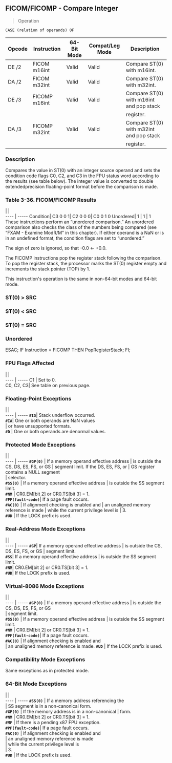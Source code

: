 ## FICOM/FICOMP - Compare Integer

> Operation

``` slim
CASE (relation of operands) OF
```

 Opcode| Instruction  | 64-Bit Mode| Compat/Leg Mode| Description                            
 ---  | --- | --- | --- | ---
 DE /2 | FICOM m16int | Valid      | Valid          | Compare ST(0) with m16int.             
 DA /2 | FICOM m32int | Valid      | Valid          | Compare ST(0) with m32int.             
 DE /3 | FICOMP m16int| Valid      | Valid          | Compare ST(0) with m16int and pop stack
       |              |            |                | register.                              
 DA /3 | FICOMP m32int| Valid      | Valid          | Compare ST(0) with m32int and pop stack
       |              |            |                | register.                              

### Description
Compares the value in ST(0) with an integer source operand and sets the condition
code flags C0, C2, and C3 in the FPU status word according to the results (see
table below). The integer value is converted to double extendedprecision floating-point
format before the comparison is made.


### Table 3-36. FICOM/FICOMP Results
   | |  
---- | -----
 Condition| C3 0 0 1| C2 0 0 0| C0 0 1 0
 Unordered| 1       | 1       | 1       
These instructions perform an “unordered comparison.” An unordered comparison
also checks the class of the numbers being compared (see “FXAM - Examine ModR/M”
in this chapter). If either operand is a NaN or is in an undefined format, the
condition flags are set to “unordered.”

The sign of zero is ignored, so that -0.0 ← +0.0.

The FICOMP instructions pop the register stack following the comparison. To
pop the register stack, the processor marks the ST(0) register empty and increments
the stack pointer (TOP) by 1.

This instruction's operation is the same in non-64-bit modes and 64-bit mode.



###   ST(0) > SRC
###   ST(0) < SRC
###   ST(0) = SRC
###   Unordered
ESAC;
IF Instruction = FICOMP
  THEN
     PopRegisterStack;
FI;

### FPU Flags Affected
   | |  
---- | -----
 C1        | Set to 0.                  
 C0, C2, C3| See table on previous page.

### Floating-Point Exceptions
   | |  
---- | -----
 **``#IS``**| Stack underflow occurred.                
 **``#IA``**| One or both operands are NaN values      
    | or have unsupported formats.             
 **``#D``** | One or both operands are denormal values.

### Protected Mode Exceptions
   | |  
---- | -----
 **``#GP(0)``**         | If a memory operand effective address
                | is outside the CS, DS, ES, FS, or GS 
                | segment limit. If the DS, ES, FS, or 
                | GS register contains a NULL segment  
                | selector.                            
 **``#SS(0)``**         | If a memory operand effective address
                | is outside the SS segment limit.     
 **``#NM``**            | CR0.EM[bit 2] or CR0.TS[bit 3] = 1.  
 **``#PF(fault-code)``**| If a page fault occurs.              
 **``#AC(0)``**         | If alignment checking is enabled and 
                | an unaligned memory reference is made
                | while the current privilege level is 
                | 3.                                   
 **``#UD``**            | If the LOCK prefix is used.          

### Real-Address Mode Exceptions
   | |  
---- | -----
 **``#GP``**| If a memory operand effective address
    | is outside the CS, DS, ES, FS, or GS 
    | segment limit.                       
 **``#SS``**| If a memory operand effective address
    | is outside the SS segment limit.     
 **``#NM``**| CR0.EM[bit 2] or CR0.TS[bit 3] = 1.  
 **``#UD``**| If the LOCK prefix is used.          

### Virtual-8086 Mode Exceptions
   | |  
---- | -----
 **``#GP(0)``**         | If a memory operand effective address 
                | is outside the CS, DS, ES, FS, or GS  
                | segment limit.                        
 **``#SS(0)``**         | If a memory operand effective address 
                | is outside the SS segment limit.      
 **``#NM``**            | CR0.EM[bit 2] or CR0.TS[bit 3] = 1.   
 **``#PF(fault-code)``**| If a page fault occurs.               
 **``#AC(0)``**         | If alignment checking is enabled and  
                | an unaligned memory reference is made.
 **``#UD``**            | If the LOCK prefix is used.           

### Compatibility Mode Exceptions
Same exceptions as in protected mode.


### 64-Bit Mode Exceptions
   | |  
---- | -----
 **``#SS(0)``**         | If a memory address referencing the        
                | SS segment is in a non-canonical form.     
 **``#GP(0)``**         | If the memory address is in a non-canonical
                | form.                                      
 **``#NM``**            | CR0.EM[bit 2] or CR0.TS[bit 3] = 1.        
 **``#MF``**            | If there is a pending x87 FPU exception.   
 **``#PF(fault-code)``**| If a page fault occurs.                    
 **``#AC(0)``**         | If alignment checking is enabled and       
                | an unaligned memory reference is made      
                | while the current privilege level is       
                | 3.                                         
 **``#UD``**            | If the LOCK prefix is used.                
